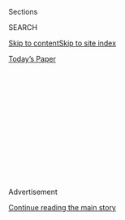 <div id="app">

<div>

<div>

<div>

<div class="NYTAppHideMasthead css-1q2w90k e1suatyy0">

<div class="section css-ui9rw0 e1suatyy2">

<div class="css-eph4ug er09x8g0">

<div class="css-6n7j50">

</div>

<span class="css-1dv1kvn">Sections</span>

<div class="css-10488qs">

<span class="css-1dv1kvn">SEARCH</span>

</div>

[Skip to content](#site-content)[Skip to site
index](#site-index)

</div>

<div class="css-10698na e1huz5gh0">

</div>

</div>

<div id="masthead-bar-one" class="section hasLinks css-15hmgas e1csuq9d3">

<div class="css-uqyvli e1csuq9d0">

</div>

<div class="css-1uqjmks e1csuq9d1">

</div>

<div class="css-9e9ivx">

[](https://myaccount.nytimes.com/auth/login?response_type=cookie&client_id=vi)

</div>

<div class="css-1bvtpon e1csuq9d2">

[Today’s
Paper](https://www.nytimes.com/section/todayspaper)

</div>

</div>

</div>

</div>

<div data-aria-hidden="false">

<div id="site-content" data-role="main">

<div>

<div class="css-1aor85t" style="opacity:0.000000001;z-index:-1;visibility:hidden">

<div class="css-1hqnpie">

<div class="css-epjblv">

<span class="css-100wwgy">Eight Artists on the Influence of Tom of
Finland</span>

</div>

<div class="css-k008qs">

<div class="css-o5pzib">

<span class="css-18z7m18"></span>

<div>

</div>

</div>

<span class="css-1n6z4y">https://nyti.ms/3fVxqeT</span>

<div class="css-1705lsu">

<div class="css-4xjgmj">

<div class="css-4skfbu" data-role="toolbar" data-aria-label="Social Media Share buttons, Save button, and Comments Panel with current comment count" data-testid="share-tools">

  - 
  - 
  - 
  - 
    
    <div class="css-6n7j50">
    
    </div>

  - 

</div>

</div>

</div>

</div>

</div>

</div>

<div id="NYT_TOP_BANNER_REGION" class="css-13pd83m">

</div>

<div id="top-wrapper" class="css-1sy8kpn">

<div id="top-slug" class="css-l9onyx">

Advertisement

</div>

[Continue reading the main
story](#after-top)

<div class="ad top-wrapper" style="text-align:center;height:100%;display:block;min-height:250px">

<div id="top" class="place-ad" data-position="top" data-size-key="top">

</div>

</div>

<div id="after-top">

</div>

</div>

<div>

<div id="sponsor-wrapper" class="css-1hyfx7x">

<div id="sponsor-slug" class="css-19vbshk">

Supported by

</div>

[Continue reading the main
story](#after-sponsor)

<div id="sponsor" class="ad sponsor-wrapper" style="text-align:center;height:100%;display:block">

</div>

<div id="after-sponsor">

</div>

</div>

<div class="css-186x18t">

True Believers

</div>

<div class="css-1vkm6nb ehdk2mb0">

# Eight Artists on the Influence of Tom of Finland

</div>

Touko Valio Laaksonen, who would have been 100 this year, transformed
depictions of queer eroticism in art through his hyper-real,
hypermasculine style.

<div class="css-79elbk" data-testid="photoviewer-wrapper">

<div class="css-z3e15g" data-testid="photoviewer-wrapper-hidden">

</div>

<div class="css-1a48zt4 ehw59r15" data-testid="photoviewer-children">

![<span class="css-1l9o2ey e13ogyst0" data-aria-hidden="true">The artist
Tom of Finland at his house in Los Angeles in
1984.</span><span class="css-1nlbvxy e1z0qqy90" itemprop="copyrightHolder"><span class="css-1ly73wi e1tej78p0">Credit...</span><span><span>Photo
by Jack
Shear</span></span></span>](https://static01.nyt.com/images/2020/07/13/t-magazine/13tmag-tomoffinland-slide-Q1LS/13tmag-tomoffinland-slide-Q1LS-articleLarge.jpg?quality=75&auto=webp&disable=upscale)

</div>

</div>

<div class="css-18e8msd">

<div class="css-vp77d3 epjyd6m0">

<div class="css-1baulvz">

By <span class="css-1baulvz last-byline" itemprop="name">John
Chiaverina</span>

</div>

</div>

  - 
    
    <div class="css-nv7ky2 e16638kd2">
    
    July 23,
    2020
    
    </div>

  - 
    
    <div class="css-4xjgmj">
    
    <div class="css-d8bdto" data-role="toolbar" data-aria-label="Social Media Share buttons, Save button, and Comments Panel with current comment count" data-testid="share-tools">
    
      - 
      - 
      - 
      - 
        
        <div class="css-6n7j50">
        
        </div>
    
      - 
    
    </div>
    
    </div>

</div>

</div>

<div class="section meteredContent css-1r7ky0e" name="articleBody" itemprop="articleBody">

<div class="css-1fanzo5 StoryBodyCompanionColumn">

<div class="css-53u6y8">

[Tom of
Finland](https://www.nytimes.com/2016/02/22/t-magazine/art/robert-mapplethorpe-tom-of-finland.html)’s
influence is so vast that it can be hard to calculate. Through sheer
force of imagination, the artist was able to manifest a hyper-real,
hypermasculine style of queer erotic illustration that would end up
inspiring not just legions of visual artists but entire subcultures. Any
time a stylist puts a young pop star in a leather biker cap for a
magazine shoot, the impact of Tom of Finland is not far-off.

The year 2020 marks the centennial of the birth of this artist, born
Touko Valio Laaksonen, who died in 1991. Exhibitions, both virtual and
in reopened spaces, have been staged or planned in locales as far-flung
as [Los
Angeles](https://www.nytimes.com/interactive/2015/08/20/t-magazine/los-angeles-city-guide.html),
[London](https://www.nytimes.com/2019/02/15/t-magazine/london-wellness.html),
Tokyo,
[Paris](https://www.nytimes.com/2019/02/26/t-magazine/paris-wellness.html),
[Berlin](https://www.nytimes.com/2018/08/23/t-magazine/berlin-guide.html)
and [Tallinn,
Estonia](https://www.nytimes.com/2018/07/24/travel/tallinn-estonia-vilnius-lithuania-52-places.html).
These commemorative shows are part of a larger, slower shift over the
past few decades, one that has seen the artist’s leather-clad figurative
work recast more firmly into an institutionally approved art
cannon.

</div>

</div>

<div id="t-true-believers-art-promo" class="section interactive-content interactive-size-scoop css-bvtwvj" data-id="100000007224768">

<div class="css-17ih8de interactive-body" data-sourceid="100000007224768">

[![](https://static01.nyt.com/newsgraphics/2020/06/29/tmag-art-embeds-new/assets/images/art_issue_gif_special_editon.gif)](https://www.nytimes.com/issue/t-magazine/2020/07/02/true-believers-art-issue)

</div>

</div>

<div>

</div>

<div class="css-1fanzo5 StoryBodyCompanionColumn">

<div class="css-53u6y8">

In 2013, the artist’s work was included in a two-person exhibition with
the gay erotic art trailblazer — and, as it happens, the originator of
Laaksonen’s famous pseudonym — [Bob Mizer](http://bobmizer.org/) at the
[Museum of Contemporary Art, Los Angeles](https://www.moca.org/). Tom of
Finland drawings are in the permanent collection at the [Museum of
Modern
Art](https://www.nytimes.com/topic/organization/museum-of-modern-art) in
New York. Even Laaksonen’s home country and namesake, in which
homosexuality was criminalized until 1971, has come around to the
artist’s importance: In 2014, it made a series of stamps honoring Tom
of Finland, and a successful 2017 biopic was produced in the
country.

</div>

</div>

<div class="css-a7yk8a e73j0it0">

<div class="css-1xdhyk6 erfvjey0">

<span class="css-1ly73wi e1tej78p0">Image</span>

<div class="css-zjzyr8">

<div data-testid="lazyimage-container" style="height:529.088888888889px">

</div>

</div>

</div>

<span class="css-1l9o2ey e13ogyst0" data-aria-hidden="true">Tom of
Finland’s “Buddies”
(1973).</span><span class="css-1nlbvxy e1z0qqy90" itemprop="copyrightHolder"><span class="css-1ly73wi e1tej78p0">Credit...</span><span>Photo
by Brian Forrest. Courtesy of David Kordansky Gallery, Los
Angeles.</span></span>

<div class="css-1xdhyk6 erfvjey0">

<span class="css-1ly73wi e1tej78p0">Image</span>

<div class="css-zjzyr8">

<div data-testid="lazyimage-container" style="height:529.088888888889px">

</div>

</div>

</div>

<span class="css-1l9o2ey e13ogyst0" data-aria-hidden="true">The artist’s
“Untitled (From Kake Vol. 20 — ‘Pleasure
Park’).”</span><span class="css-1nlbvxy e1z0qqy90" itemprop="copyrightHolder"><span class="css-1ly73wi e1tej78p0">Credit...</span><span>Courtesy
of the Tom of Finland Foundation, Los Angeles, and David Kordansky
Gallery, Los Angeles</span></span>

</div>

<div class="css-1fanzo5 StoryBodyCompanionColumn">

<div class="css-53u6y8">

But the artist’s work has had a long road to wider acceptance. From a
young age, he took an interest in leather and uniforms — particularly
those of local loggers and farmers — which would become his primary
stylistic touchstone: Sailors flex and embrace in his work, and bikers
touch bulges. This early attraction was amplified during a stint **** in
the Finnish military, in which Laaksonen saw action in Finland’s 1941
Continuation War against the U.S.S.R., which landed his country on the
wrong side of World War II history until it **** switched sides late in
1944, and later through the emergent biker subculture, inspired by
[Marlon Brando](https://www.nytimes.com/topic/person/marlon-brando) in
the 1953 film “The Wild One.” (It should be noted that though the
uniforms of the German military were an influence on the artist,
Laaksonen was decidedly anti-racist.)

An initially secretive postwar art practice begun **** while the artist
was working a day job at an advertising agency developed into a career,
spurred on **** by a successful submission, in 1956, **** to Mizer’s
magazine, Physique Pictorial, which had to be branded as a fitness
magazine as a cover, though that didn’t always work (Mizer was charged
with obscenity in 1954). Early pieces published under the Tom of Finland
moniker were more suggestive than explicit, but the artist’s work
evolved with the loosening of both legal and social constraints. Even
so, many of Laaksonen’s later, more explicit drawings retained the
winking affability seen in his more formative work.

</div>

</div>

<div class="css-1fanzo5 StoryBodyCompanionColumn">

<div class="css-53u6y8">

In 1978, Laaksonen made his first trip to Los Angeles, where he would
end up establishing the Tom of Finland Company with his muse and close
friend [Durk
Dehner](https://www.nytimes.com/slideshow/2016/02/23/t-magazine/inside-tom-house-tom-of-finland-in-los-angeles.html),
in order to fight rampant copyright infringement. That company would
expand into the nonprofit [Tom of Finland
Foundation](https://www.tomoffinland.org/), which to this day retains
headquarters in an Echo Park Craftsman house and continues to be an
important community hub.

</div>

</div>

<div>

</div>

<div class="css-79elbk" data-testid="photoviewer-wrapper">

<div class="css-z3e15g" data-testid="photoviewer-wrapper-hidden">

</div>

<div class="css-1a48zt4 ehw59r15" data-testid="photoviewer-children">

![<span class="css-1l9o2ey e13ogyst0" data-aria-hidden="true">Tom of
Finland’s house in the Echo Park neighborhood of Los Angeles, which is
now the headquarters of the Tom of Finland
Foundation.</span><span class="css-1nlbvxy e1z0qqy90" itemprop="copyrightHolder"><span class="css-1ly73wi e1tej78p0">Credit...</span><span>Photography
from the Rizzoli book “Tom House: Tom of Finland in Los Angeles” (2016).
Photo © Martyn
Thompson</span></span>](https://static01.nyt.com/images/2020/07/13/t-magazine/13tmag-tomoffinland-slide-3QNG/13tmag-tomoffinland-slide-3QNG-articleLarge.jpg?quality=75&auto=webp&disable=upscale)

</div>

</div>

<div class="css-1fanzo5 StoryBodyCompanionColumn">

<div class="css-53u6y8">

Throughout this timeline, Tom of Finland has remained a quintessential
artist’s artist. In the early 1960s, the pioneering, boundary-pushing
gay artist [Robert
Mapplethorpe](https://www.nytimes.com/2018/11/23/t-magazine/robert-mappelthorpe-michael-cunningham-elif-batuman-hilton-als.html),
according to [Patti
Smith](https://www.nytimes.com/2015/10/07/t-magazine/patti-smith-m-train-objects.html),
discovered Tom of Finland’s work in a used bookstall in Times Square.
Mapplethorpe would become a crucial link in exposing Laaksonen’s work to
the contemporary art world. Mapplethorpe attended Laaksonen’s debut San
Francisco exhibition at the pioneering queer art gallery Fey-Way
Studios. Dehner facilitated the show, and Mapplethorpe’s enthusiasm
helped the artist land an exhibition at Robert Samuel Gallery in New
York two years later.

In 1985, the artist [Mike
Kelley](https://www.nytimes.com/2017/03/08/t-magazine/art/mike-kelley-mobile-homestead.html)
brought Tom of Finland to CalArts, the legendary Southern California art
school, to give a talk. In his introduction, Kelley called Tom of
Finland “an incredible inspiration in my work.” In context, it was a
bold statement. “CalArts was steeped within the dogma of conceptual art,
and Tom, of course, was anything but that,” the gallerist [David
Kordansky](https://tmagazine.blogs.nytimes.com/2014/09/10/david-kordansky-art-dealer-profile/),
who represents Tom of Finland’s work through the foundation, says.

S.R. Sharp, who is the vice-president and curator at the Tom of Finland
Foundation, says artists like Kelley revered Tom because his art did
nothing less than offer permission to explore sexuality and explicit
imagery in their own work. “And they always have remembered that,” Sharp
says. “And they’ve carried his legacy for many, many, many years.”

T talked to a wide range of artists about Tom of Finland’s influence for
**** what would have been his 100th
birthday.

</div>

</div>

<div class="css-79elbk" data-testid="photoviewer-wrapper">

<div class="css-z3e15g" data-testid="photoviewer-wrapper-hidden">

</div>

<div class="css-1a48zt4 ehw59r15" data-testid="photoviewer-children">

<div class="css-1xdhyk6 erfvjey0">

<span class="css-1ly73wi e1tej78p0">Image</span>

<div class="css-zjzyr8">

<div data-testid="lazyimage-container" style="height:352.5111111111111px">

</div>

</div>

</div>

<span class="css-1l9o2ey e13ogyst0" data-aria-hidden="true">An
installation view of “The Collectors,” curated by Elmgreen & Dragset, at
the Danish and Nordic Pavilions during the 2009 Venice
Biennale.</span><span class="css-1nlbvxy e1z0qqy90" itemprop="copyrightHolder"><span class="css-1ly73wi e1tej78p0">Credit...</span><span>Photo
by Anders Sune Berg
</span></span>

</div>

</div>

<div class="css-1fanzo5 StoryBodyCompanionColumn">

<div class="css-53u6y8">

### **[Elmgreen & Dragset](https://tmagazine.blogs.nytimes.com/2011/04/22/modern-amusement/), Berlin-based artist duo**

Tom of Finland’s art is unabashedly gay and celebratory of a subculture
and sexual rituals that were considered perverse when his drawings first
appeared in public. It seems absolutely devoid of the Protestant
reservedness, darkness, angst and pietism that has otherwise affected
the Nordic culture. In spite of the depictions of rough sexual
practices, there is something almost innocent and sweet about Tom of
Finland’s drawings, like it’s all playacting. Seen in today’s light, his
leather-clad muscle men don’t seem that different from [Tove Jansson’s
Moomintroll](https://www.nytimes.com/2016/12/15/t-magazine/art/moomin-tove-jansson-adventures-moominland.html)
fantasy figures.

When we curated the Nordic Pavilion at the 53rd Venice Biennale in 2009,
we installed a whole wall with Tom of Finland drawings. Even at that
time his art was considered controversial. It’s funny to think that only
a few years later Tom of Finland’s drawings appeared on national stamps
and on bedsheets and cushion covers from the traditional Finnish textile
company Finlayson, founded in 1820.

### **Cassils, Los Angeles-based performance artist**

Tom of Finland’s is probably the only artwork that I’ve ever jerked off
to. Those hot drawings scalded an impression onto my tender, young queer
brain fairly early on. I lived in Echo Park from 2009 to 2016. Visiting
Tom’s house was a refuge; knowing that it is still care taken by his
former lover enacts and makes present a rich, deep history. Its like a
portal to the queer culture I always aspired to but has mostly been
erased these days by digital platforms and
capitalism.

</div>

</div>

<div class="css-79elbk" data-testid="photoviewer-wrapper">

<div class="css-z3e15g" data-testid="photoviewer-wrapper-hidden">

</div>

<div class="css-1a48zt4 ehw59r15" data-testid="photoviewer-children">

<div class="css-1xdhyk6 erfvjey0">

<span class="css-1ly73wi e1tej78p0">Image</span>

<div class="css-zjzyr8">

<div data-testid="lazyimage-container" style="height:265.5111111111111px">

</div>

</div>

</div>

<span class="css-1l9o2ey e13ogyst0" data-aria-hidden="true">A portion of
the ceiling inside Tom of Finland’s Los Angeles
home.</span><span class="css-1nlbvxy e1z0qqy90" itemprop="copyrightHolder"><span class="css-1ly73wi e1tej78p0">Credit...</span><span>Photography
from the Rizzoli book “Tom House: Tom of Finland in Los Angeles” (2016).
Photo © Martyn Thompson</span></span>

</div>

</div>

<div class="css-1fanzo5 StoryBodyCompanionColumn">

<div class="css-53u6y8">

His formal mastery as a draftsman is really remarkable. You don’t see
people with that kind of skill set anymore. Forget about the subject
matter, the ability to draw that well is a pleasure to witness. Also,
the absurdity of Tom’s house as a living, breathing kinky institution: I
recall going there, and seeing this huge, huge butt plug holding open
the front door with this ancient Lab snoozing on the mat, and then,
looking up to the ceiling and instead of fixing a crack, they’d ****
hired a young queer artist, [Hector
Silva](http://www.worldoftomoffinland.com/tomsblog/weekly-artist-focus-hector-silva/),
to come in and paint a facade that’s as if you’re looking up somebody’s
kilt. That incredible amount of detail and labor and eroticism went into
absolutely every part of his life.

For a long time, there was no language around transness, or folks that
were gender nonconforming or nonbinary. And I think, similarly, perhaps
when Tom of Finland was forging this iconic style, he really took
ownership over his definition of what it was to be a homosexual, which
was perhaps, at that time, a term that was viewed as weak or derogatory.
For him to manifest this totally fantastical, empowered erotic vision,
it was completely contrary to that. So, I think that aspect of his
imagining is something that has definitely influenced me as an artist,
in terms of me being able to understand and forge a possibility for
myself.

### **[John Waters](https://www.nytimes.com/2015/11/20/t-magazine/my-10-favorite-books-john-waters.html), Baltimore-based filmmaker**

[Peter
Berlin](https://www.nytimes.com/2019/11/27/style/peter-berlin-the-70s-gay-sex-symbol-takes-new-york.html),
[Kenneth Anger](https://www.kennethanger.org/), Joe Dallesandro, Jeff
Stryker, [Jim
Morrison](https://www.nytimes.com/1971/07/09/archives/jim-morrison-25-lead-singer-with-doors-rock-group-dies.html),
[James
Bidgood](https://www.nytimes.com/2011/03/20/magazine/mag-20Bidgood-t.html),
[John
Rechy](https://www.nytimes.com/2013/12/01/us/a-first-gay-novel-a-poor-latino-boyhood-and-the-confluence.html),
even [Elvis](https://www.nytimes.com/topic/person/elvis-presley) and
[James Dean](https://www.nytimes.com/topic/person/james-dean). None of
them could have existed without Tom Of Finland’s art coming first. He
took the word “butch” and turned it into a lifestyle. No, a reason to
live.

</div>

</div>

<div class="css-1fanzo5 StoryBodyCompanionColumn">

<div class="css-53u6y8">

### **[Richard Hawkins](https://tmagazine.blogs.nytimes.com/2010/05/27/seeing-things-richard-hawkinss-haunted-houses/), Los Angeles-based artist**

Working for the Tom of Finland Company for several years, I was able to
see firsthand not only the breadth and amazing development of Tom’s
characters and story lines but also how widely seen the work became —
through distribution of Tom’s own publications but, more important, hand
to hand and fan to fan. I take from that a very valuable lesson about
artistic practice: By pursuing and portraying the particulars of your
own personal desires — as idiosyncratic, abhorrent, irresponsible or far
too subjective as your current situation may make it seem — you might
just someday inspire the lives of others, many of whom may be worlds and
lifetimes
away.

</div>

</div>

<div class="css-a7yk8a e73j0it0">

<div class="css-1xdhyk6 erfvjey0">

<span class="css-1ly73wi e1tej78p0">Image</span>

<div class="css-zjzyr8">

<div data-testid="lazyimage-container" style="height:515.5555555555555px">

</div>

</div>

</div>

<span class="css-1l9o2ey e13ogyst0" data-aria-hidden="true">G.B. Jones’s
“Girls Who Are Fans of Sailor Moon”
(1996).</span><span class="css-1nlbvxy e1z0qqy90" itemprop="copyrightHolder"><span class="css-1ly73wi e1tej78p0">Credit...</span><span>Courtesy
of the artist and Cooper Cole Gallery,
Toronto</span></span>

<div class="css-1xdhyk6 erfvjey0">

<span class="css-1ly73wi e1tej78p0">Image</span>

<div class="css-zjzyr8">

<div data-testid="lazyimage-container" style="height:515.5555555555555px">

</div>

</div>

</div>

<span class="css-1l9o2ey e13ogyst0" data-aria-hidden="true">Jones’s “Tom
Girls Go West”
(2001).</span><span class="css-1nlbvxy e1z0qqy90" itemprop="copyrightHolder"><span class="css-1ly73wi e1tej78p0">Credit...</span><span>Courtesy
of the artist and Cooper Cole Gallery,
Toronto</span></span>

</div>

<div class="css-1fanzo5 StoryBodyCompanionColumn">

<div class="css-53u6y8">

### **[Catherine Opie](https://www.nytimes.com/2019/10/02/t-magazine/catherine-opie.html), Los Angeles-based photographer**

As a longtime Angeleno and definitely someone who has been a part of a
larger queer leather community here, I know how important Tom of Finland
was in terms of brotherhood. So even though it wasn’t necessarily for
me, Tom’s house always provided an amazing community resource. But for
me as a dyke, I could not find myself in Tom of Finland’s work beyond
drag.

In a certain way, there was always a position of separatism with the
leather men compared to the leather dykes. Which is why I’m so
interested in the influence that Tom of Finland had on \[the Canadian
artist and publisher\] [G. B.
Jones](https://coopercolegallery.com/artist/g-b-jones/). For the first
time within G. B. Jones’s zines, in which she adopted the style of Tom
of Finland, I was able to see my own community and my own self, versus
the fantasies that many of us carried of being leather daddies.

Tom of Finland, what he modeled for us in his drawings, was actually a
butch drag. We ended up adopting this — it was a way for us to do drag
as a community. But G. B. Jones, with her drawings, all of a sudden made
it part of our queer culture — we could think of ourselves as being
women and leather dykes versus just doing
drag.

### **Simon Haas, of the Los Angeles-based artist duo the** **[Haas Brothers](http://www.thehaasbrothers.com/)**

My college boyfriend gave me a Tom of Finland Kake comic for my 21st
birthday, when I was studying at the Rhode Island School of Design. I
was a recently out-of-the-closet painting student filled with angst
about my sexuality and my art, and this was my first exposure to art
that made me feel like I belonged. Tom of Finland’s deft pencil work and
the immediate eroticism are enough to make any young gay boy a quick
fan, but after a decade of looking at his drawings, I understand that
his work transcends pornography and occupies a space of queer
spirituality. I came for the giant phalluses and stayed for the joy of
being a gay person. Tom’s drawings are unapologetically happy and have
not a shred of shame in them — an incredible rarity in any depiction of
homosexuality, even now. Tom had the fortitude of spirit to celebrate
men at *play* at a time when most of the world considered gay people to
be an abomination. I am 64 years his junior, and I have yet to discover
within myself the kind of fearless happiness that Tom manifested in his
work. Tom had such an abundance of radical self-acceptance that his work
continues to impart the spirit of self-love onto gay men everywhere. I
will never know Tom, but I can sincerely say that I love him with all my
heart.

</div>

</div>

<div class="css-79elbk" data-testid="photoviewer-wrapper">

<div class="css-z3e15g" data-testid="photoviewer-wrapper-hidden">

</div>

<div class="css-1a48zt4 ehw59r15" data-testid="photoviewer-children">

<div class="css-1xdhyk6 erfvjey0">

<span class="css-1ly73wi e1tej78p0">Image</span>

<div class="css-zjzyr8">

<div data-testid="lazyimage-container" style="height:308.0444444444445px">

</div>

</div>

</div>

<span class="css-1l9o2ey e13ogyst0" data-aria-hidden="true">Tom of
Finland’s “Sailor’s Dream”
(1959).</span><span class="css-1nlbvxy e1z0qqy90" itemprop="copyrightHolder"><span class="css-1ly73wi e1tej78p0">Credit...</span><span>Photo
by Brian Forrest. Courtesy of David Kordansky Gallery, Los
Angeles</span></span>

</div>

</div>

<div class="css-1fanzo5 StoryBodyCompanionColumn">

<div class="css-53u6y8">

### **[Brontez Purnell](https://www.whiting.org/awards/winners/brontez-purnell), Oakland, Calif.-based writer and artist**

We kind of take Tom of Finland for granted, because, let’s be honest, as
gay men, do we really need any more images of super muscular white
dudes? No, of course not. But, also, he was an excellent portraitist,
probably the last of the greatest of them, in a world where the camera
has become omni-accessible.

Also, when he was creating, I don’t think anybody really understood how
out of vogue or how hyper-questioned hypermasculinity would become. But
the thing that was absolutely radical was that he was doing this in the
’40s. When you do the residency \[Purnell was a resident at the Tom of
Finland Foundation in 2019\], you get access to his room, and I saw
drawings from when he was like 8 years old, and he’s doing these little
comics about cops and robbers. So, he was definitely all about dudes in
uniforms.

<div class="css-79elbk" data-testid="photoviewer-wrapper">

<div class="css-z3e15g" data-testid="photoviewer-wrapper-hidden">

</div>

<div class="css-1a48zt4 ehw59r15" data-testid="photoviewer-children">

<div class="css-zgakxe erfvjey0">

<span class="css-1ly73wi e1tej78p0">Image</span>

<div class="css-zjzyr8">

<div data-testid="lazyimage-container" style="height:529.088888888889px">

</div>

</div>

</div>

<span class="css-1l9o2ey e13ogyst0" data-aria-hidden="true">Tom of
Finland’s “The New Biker Stud”
(1969).</span><span class="css-1nlbvxy e1z0qqy90" itemprop="copyrightHolder"><span class="css-1ly73wi e1tej78p0">Credit...</span><span>Courtesy
of the Tom of Finland Foundation, Los Angeles, and David Kordansky
Gallery, Los Angeles</span></span>

</div>

</div>

When I was the artist in residence there, it says Tom of Finland, so you
would expect a bunch of German dudes in leather, but it was a pretty
diverse group of people. The people who run that organization are very,
very near and dear to me. I think they still have a very, very deep and
intentional hand in L.A. queer radical art. The month I was there, I saw
that house be a welcoming spot for so many different people — so many
walks of queer life.

It’s a thing that I think is seemingly dead in San Francisco — the house
is maybe the last bastion of the radical, queer, underground meeting
place. But also through the filter of these still amazing drawings. With
Tom of Finland, it’s important to be able to place him in his time
period. He was definitely doing something that was going to get his ass
killed, but he said, “This is my art. This is the type of beauty I want
to enact in the world,” and there is no way to not be in awe of
that.

<div class="css-79elbk" data-testid="photoviewer-wrapper">

<div class="css-z3e15g" data-testid="photoviewer-wrapper-hidden">

</div>

<div class="css-1a48zt4 ehw59r15" data-testid="photoviewer-children">

<div class="css-zgakxe erfvjey0">

<span class="css-1ly73wi e1tej78p0">Image</span>

<div class="css-zjzyr8">

<div data-testid="lazyimage-container" style="height:515.5555555555555px">

</div>

</div>

</div>

<span class="css-1l9o2ey e13ogyst0" data-aria-hidden="true">Tom of
Finland’s “Untitled (Preparatory Drawing for Kake Vol. 16 — ‘Sex on the
Train’)”
(1974).</span><span class="css-1nlbvxy e1z0qqy90" itemprop="copyrightHolder"><span class="css-1ly73wi e1tej78p0">Credit...</span><span>Courtesy
of David Kordansky Gallery, Los
Angeles</span></span>

</div>

</div>

### **[Tom Bianchi](https://tmagazine.blogs.nytimes.com/2013/05/02/feeling-for-fire-island-memories/), Palm Springs, Calif.-based photographer**

In the pocket-size Physique Pictorial magazines, I first saw Tom of
Finland drawings. As a frustrated, horny adolescent thinking myself
alone in my perverse desires, I reveled in his mind-blowing sex
fantasies. But I never thought those men or what they were up to could
be real. In the late ’50s and early ’60s, few men had the physiques he
idealized. And I saw no evidence that Tom’s world existed beyond his
imagination. But that didn’t stop me from joining in his adventures with
my dick in hand. Years later, I learned that Tom drew with one hand and
held his dick in the other. That revelation speaks to the authenticity
of his art.

</div>

</div>

<div class="css-1fanzo5 StoryBodyCompanionColumn">

<div class="css-53u6y8">

Tom wanted us to feel the charge of his desires in our loins. I agree
with [Richard
Ellmann](https://www.nytimes.com/1987/05/14/obituaries/richard-ellmann-dies-at-69-eminent-james-joyce-scholar.html)’s
observations on [Oscar
Wilde](https://www.nytimes.com/2018/10/02/t-magazine/oscar-wilde-temple-london.html),
that life would repeat itself tediously were it not for the daemonic
changes art forces upon it. I also agree with Ellmann’s idea that the
artist makes models of experience that people rush to try out. Tom of
Finland perfectly exemplifies this observation. Before Tom, the
homosexual stereotype was a narrowly limited negative one. But Tom
opened a door to an alternate, robust way of being queer. He invited us
to dress and play with hypermasculine images of ourselves and
illustrated myriad sexual adventures we could realize. Tom of Finland
expanded our vision of what was possible for us to experience. How many
artists’ work has changed our culture so profoundly? That we celebrate
Tom’s 100th birthday today is a testament to the transformative power of
his work.

*These interviews have been edited and
condensed.*

</div>

</div>

<div id="t-true-believers-art-nav" class="section interactive-content interactive-size-scoop css-m2zfm8" data-id="100000007224767">

<div class="css-17ih8de interactive-body" data-sourceid="100000007224767">

<div id="g-bottomnav" class="g-bottomnav">

### [True Believers Art Issue](https://www.nytimes.com/issue/t-magazine/2020/07/02/true-believers-art-issue)

</div>

</div>

</div>

</div>

<div>

</div>

<div>

</div>

<div>

</div>

<div>

<div id="bottom-wrapper" class="css-1ede5it">

<div id="bottom-slug" class="css-l9onyx">

Advertisement

</div>

[Continue reading the main
story](#after-bottom)

<div id="bottom" class="ad bottom-wrapper" style="text-align:center;height:100%;display:block;min-height:90px">

</div>

<div id="after-bottom">

</div>

</div>

</div>

</div>

</div>

## Site Index

<div>

</div>

## Site Information Navigation

  - [© <span>2020</span> <span>The New York Times
    Company</span>](https://help.nytimes.com/hc/en-us/articles/115014792127-Copyright-notice)

<!-- end list -->

  - [NYTCo](https://www.nytco.com/)
  - [Contact
    Us](https://help.nytimes.com/hc/en-us/articles/115015385887-Contact-Us)
  - [Work with us](https://www.nytco.com/careers/)
  - [Advertise](https://nytmediakit.com/)
  - [T Brand Studio](http://www.tbrandstudio.com/)
  - [Your Ad
    Choices](https://www.nytimes.com/privacy/cookie-policy#how-do-i-manage-trackers)
  - [Privacy](https://www.nytimes.com/privacy)
  - [Terms of
    Service](https://help.nytimes.com/hc/en-us/articles/115014893428-Terms-of-service)
  - [Terms of
    Sale](https://help.nytimes.com/hc/en-us/articles/115014893968-Terms-of-sale)
  - [Site
    Map](https://spiderbites.nytimes.com)
  - [Help](https://help.nytimes.com/hc/en-us)
  - [Subscriptions](https://www.nytimes.com/subscription?campaignId=37WXW)

</div>

</div>

</div>

</div>
